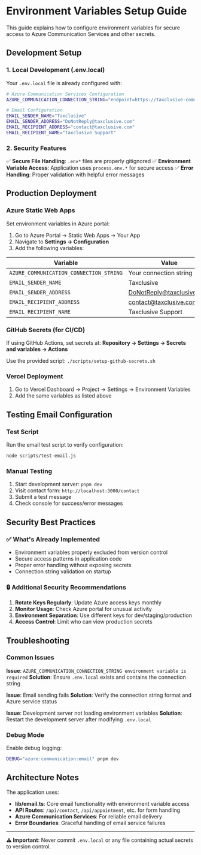 # Environment Variables Setup Guide

This guide explains how to configure environment variables for secure access to Azure Communication Services and other secrets.

## Development Setup

### 1. Local Development (.env.local)

Your `.env.local` file is already configured with:

```bash
# Azure Communication Services Configuration
AZURE_COMMUNICATION_CONNECTION_STRING="endpoint=https://taxclusive-communication.india.communication.azure.com/;accesskey=50751d46yjZTeuEyOBfs0QYMGpwCIoLWW768GSRIFlK5bRlUYnysJQQJ99BGACULyCpdfitoAAAAAZCSjHWQ"

# Email Configuration
EMAIL_SENDER_NAME="Taxclusive"
EMAIL_SENDER_ADDRESS="DoNotReply@taxclusive.com"
EMAIL_RECIPIENT_ADDRESS="contact@taxclusive.com"
EMAIL_RECIPIENT_NAME="Taxclusive Support"
```

### 2. Security Features

✅ **Secure File Handling**: `.env*` files are properly gitignored
✅ **Environment Variable Access**: Application uses `process.env.*` for secure access
✅ **Error Handling**: Proper validation with helpful error messages

## Production Deployment

### Azure Static Web Apps

Set environment variables in Azure portal:

1. Go to Azure Portal → Static Web Apps → Your App
2. Navigate to **Settings → Configuration**
3. Add the following variables:

| Variable                                | Value                     | Required |
| --------------------------------------- | ------------------------- | -------- |
| `AZURE_COMMUNICATION_CONNECTION_STRING` | Your connection string    | Yes      |
| `EMAIL_SENDER_NAME`                     | Taxclusive                | Yes      |
| `EMAIL_SENDER_ADDRESS`                  | DoNotReply@taxclusive.com | Yes      |
| `EMAIL_RECIPIENT_ADDRESS`               | contact@taxclusive.com    | Yes      |
| `EMAIL_RECIPIENT_NAME`                  | Taxclusive Support        | Yes      |

### GitHub Secrets (for CI/CD)

If using GitHub Actions, set secrets at: **Repository → Settings → Secrets and variables → Actions**

Use the provided script: `./scripts/setup-github-secrets.sh`

### Vercel Deployment

1. Go to Vercel Dashboard → Project → Settings → Environment Variables
2. Add the same variables as listed above

## Testing Email Configuration

### Test Script

Run the email test script to verify configuration:

```bash
node scripts/test-email.js
```

### Manual Testing

1. Start development server: `pnpm dev`
2. Visit contact form: `http://localhost:3000/contact`
3. Submit a test message
4. Check console for success/error messages

## Security Best Practices

### ✅ What's Already Implemented

- Environment variables properly excluded from version control
- Secure access patterns in application code
- Proper error handling without exposing secrets
- Connection string validation on startup

### 🔒 Additional Security Recommendations

1. **Rotate Keys Regularly**: Update Azure access keys monthly
2. **Monitor Usage**: Check Azure portal for unusual activity
3. **Environment Separation**: Use different keys for dev/staging/production
4. **Access Control**: Limit who can view production secrets

## Troubleshooting

### Common Issues

**Issue**: `AZURE_COMMUNICATION_CONNECTION_STRING environment variable is required`
**Solution**: Ensure `.env.local` exists and contains the connection string

**Issue**: Email sending fails
**Solution**: Verify the connection string format and Azure service status

**Issue**: Development server not loading environment variables
**Solution**: Restart the development server after modifying `.env.local`

### Debug Mode

Enable debug logging:

```bash
DEBUG="azure:communication:email" pnpm dev
```

## Architecture Notes

The application uses:

- **lib/email.ts**: Core email functionality with environment variable access
- **API Routes**: `/api/contact`, `/api/appointment`, etc. for form handling
- **Azure Communication Services**: For reliable email delivery
- **Error Boundaries**: Graceful handling of email service failures

---

**⚠️ Important**: Never commit `.env.local` or any file containing actual secrets to version control.
